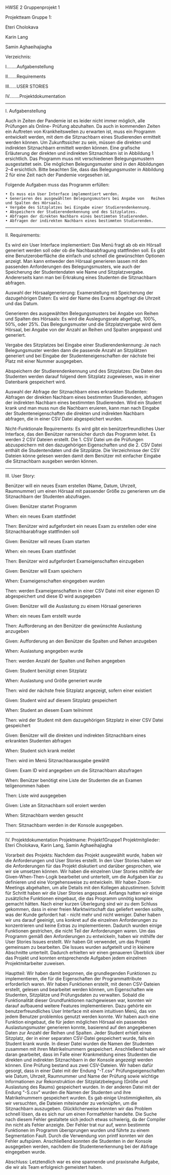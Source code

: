 HWSE 2
Gruppenprojekt 1

Projektteam Gruppe 1:

Eteri Cholokava

Karin Lang

Samin Aghaeihajiagha


Verzeichnis:

I........Aufgabenstellung

II.......Requirements

III......USER STORIES

IV........Projektdokumentation

**************************************************************************************************************************************************************************************************************

I. Aufgabenstellung 

Auch in Zeiten der Pandemie ist es leider nicht immer möglich, alle Prüfungen als Online- 
Prüfung abzuhalten. Da auch in kommenden Zeiten ein Auftreten von Krankheitswellen zu erwarten 
ist, muss ein Programm entwickelt werden, mit dem die Sitznachbarn eines Studierenden 
ermittelt werden können. Um Zukunftssicher zu sein, müssen die direkten und indirekten 
Sitznachbarn ermittelt werden können. Eine grafische Erläuterung der direkten und indirekten 
Sitznachbarn ist in Abbildung 1 ersichtlich. Das Programm muss mit verschiedenen Belegungsmustern 
ausgestattet sein. Die möglichen Belegungsmuster sind in den Abbildungen 2–4 
ersichtlich. Bitte beachten Sie, dass das Belegungsmuster in Abbildung 2 für eine Zeit nach der 
Pandemie vorgesehen ist. 

Folgende Aufgaben muss das Programm erfüllen: 

    • Es muss ein User Interface implementiert werden. 
    • Generieren des ausgewählten Belegungsmusters bei Angabe von   Reihen und Spalten des Hörsaals. 
    • Vergabe des Sitzplatzes bei Eingabe einer Studierendenkennung. 
    • Abspeichern der Studierendenkennung und des Sitzplatzes. 
    • Abfragen der direkten Nachbarn eines bestimmten Studierenden. 
    • Abfragen der indirekten Nachbarn eines bestimmten Studierenden. 
    
**************************************************************************************************************************************************************************************************************

II. Requirements:

Es wird ein User Interface implementiert:
    Das Menü fragt ab ob ein Hörsall generiert werden soll oder ob die Nachbarabfragung stattfinden soll.
    Es gibt eine Benutzeroberfläche die einfach und schnell die gewünschten Optionen anzeigt. 
    Man kann entweder den Hörsaal generieren lassen mit den passenden Anforderungen des Belegungsmusters, wie auch 
    der Speicherung der Studentendaten wie Name und Sitzplatzvergabe. Andererseits kann man bei Erkrakung eines Studenten die Sitznachbarn abfragen.

Auswahl der Hörsaalgenerierung:
    Examerstellung mit Speicherung der dazugehörigen Daten:
    Es wird der Name des Exams abgefragt die Uhrzeit und das Datum.
    
Generieren des ausgewählten Belegungsmusters bei Angabe von Reihen und Spalten des Hörsaals: 
    Es wird die Auslegungsrate abgefragt, 100%, 50%, oder 25%.
    Das Belegungsmuster und die Sitzplatzvergabe wird dem Hörsaal, bei Angabe von der Anzahl an Reihen und Spalten angepasst und generiert.

Vergabe des Sitzplatzes bei Eingabe einer Studierendenkennung: 
   Je nach Belegungsmuster werden dann die passende Anzahl an Sitzplätzen generiert und bei Eingabe der Studenteneigenschaften der nächste frei Platz mit einer Nummer ausgegeben.

Abspeichern der Studierendenkennung und des Sitzplatzes: 
   Die Daten des Studenten werden darauf folgend dem Sitzplatz zugewiesen, was in einer Datenbank gespeichert wird.

Auswahl der Abfrage der Sitznachbarn eines erkrankten Studenten:
   Abfragen der direkten Nachbarn eines bestimmten Studierenden, abfragen der indirekten Nachbarn eines bestimmten Studierenden. 
   Wird ein Student krank und man muss nun die Nachbarn eruieren, kann man nach Eingabe der Studenteneigenschaften die direkten und indirekten Nachbarn abfragen, 
   die in einer CSV Datei abgespeichert wurden.

Nicht-Funktionale Requirements:
    Es wird gibt ein benützerfreundliches User Interface, das den Benützer narrensicher durch das Programm leitet.
    Es werden 2 CSV Dateien erstellt. Die 1. CSV Datei um die Prüfungen abzuspeichern mit den dazugehörigen Eigenschaften und die 2. CSV        Datei enthält die Studentendaten und die Sitzplätze.
    Die Verzeichnisse der CSV Dateien könne gelesen werden damit dem Benützer mit einfacher Eingabe die Sitznachbarn ausgeben werden können.

**************************************************************************************************************************************************************************************************************

III. User Story:

Benützer will ein neues Exam erstellen (Name, Datum, Uhrzeit, Raumnummer) um einen Hörsaal mit passender Größe zu generieren um die Sitznachbarn der Studenten abzufragen.


Given: Benützer startet Programm

When:  ein neues Exam stattfindet

Then:  Benützer wird aufgefordert ein neues Exam zu erstellen oder eine Sitznachbarabfrage stattfinden soll


Given: Benützer will neues Exam starten

When:  ein neues Exam stattfindet

Then:  Benützer wird aufgefordert Exameigenschaften einzugeben


Given: Benützer will Exam speichern

When:  Exameigenschaften eingegeben wurden

Then:  werden Exameigenschaften in einer CSV Datei mit einer eigenen ID abgespeichert und diese ID wird ausgegeben


Given: Benützer will die Auslastung zu einem Hörsaal generieren

When:  ein neues Eam erstellt wurde

Then:  Aufforderung an den Benützer die gewünschte Auslastung anzugeben


Given: Aufforderung an den Benützer die Spalten und Rehen anzugeben

When:  Auslastung angegeben wurde

Then:  werden Anzahl der Spalten und Reihen angegeben


Given: Student benütigt einen Sitzplatz

When:  Auslastung und Größe generiert wurde

Then:  wird der nächste freie Sitzplatz angezeigt, sofern einer existiert


Given: Student wird auf diesem Sitzplatz gespeichert

When:  Student an diesem Exam teilnimmt

Then:  wird der Student mit dem dazugehörigen Sitzplatz in einer CSV Datei gespeichert


Given: Benützer will die direkten und indirekten Sitznachbarn eines erkrankten Studenten abfragen

When:  Student sich krank meldet

Then:  wird im Menü Sitznachbarausgabe gewählt


Given: Exam ID wird angegeben um die Sitznachbarn abzufragen

When:  Benützer benötigt eine Liste der Studenten die an Examen teilgenommen haben

Then:  Liste wird ausgegeben


Given: Liste an Sitznachbarn soll eroiert werden

When:  Sitznachbarn werden gesucht

Then:  Sitznachbarn werden in der Konsole ausgegeben.


**************************************************************************************************************************************************************************************************************

IV. Projektdokumentation
Projektname: Projekt1Gruppe1
Projektmitglieder: Eteri Cholokava, Karin Lang, Samin Aghaeihajiagha

Vorarbeit des Projekts:
Nachdem das Projekt ausgewählt wurde, haben wir die Anforderungen und User Stories erstellt. In den User Stories haben wir die Anforderungen für das Projekt diskutiert und darüber gesprochen, wie wir sie umsetzen können. Wir haben die einzelnen User Stories mithilfe der Given-When-Then-Logik bearbeitet und unterteilt, um die Aufgaben klar zu definieren und eine Vorgehensweise zu entwickeln.
Wir haben Zoom-Meetings abgehalten, um alle Details mit den Kollegen abzustimmen. Schritt für Schritt haben wir die User Stories angepasst. Anfangs hatten wir einige zusätzliche Funktionen eingebaut, die das Programm unnötig komplex gemacht hätten. Nach einer kurzen Überlegung sind wir zu dem Schluss gekommen, dass in einer freien Marktwirtschaft das geliefert werden sollte, was der Kunde gefordert hat - nicht mehr und nicht weniger. Daher haben wir uns darauf geeinigt, uns konkret auf die einzelnen Anforderungen zu konzentrieren und keine Extras zu implementieren. Dadurch wurden einige Funktionen gestrichen, die nicht Teil der Anforderungen waren.
Um das Programm gemäß den Anforderungen zu entwickeln, haben wir mithilfe der User Stories Issues erstellt. Wir haben Git verwendet, um das Projekt gemeinsam zu bearbeiten. Die Issues wurden aufgeteilt und in kleinere Abschnitte unterteilt. Dadurch erhielten wir einen genaueren Überblick über das Projekt und konnten entsprechende Aufgaben jedem einzelnen Projektmitarbeiter zuweisen.

Hauptteil:
Wir haben damit begonnen, die grundlegenden Funktionen zu implementieren, die für die Eigenschaften der Programmattribute erforderlich waren. Wir haben Funktionen erstellt, mit denen CSV-Dateien erstellt, gelesen und bearbeitet werden können, um Eigenschaften wie Studenten, Sitzplätze und Prüfungsdaten zu verwalten. Sobald die Funktionalität dieser Grundfunktionen nachgewiesen war, konnten wir darauf aufbauend weitere Features implementieren. Dazu gehörte ein benutzerfreundliches User Interface mit einem intuitiven Menü, das von jedem Benutzer problemlos genutzt werden konnte. Wir haben auch eine Funktion eingebaut, die für jeden möglichen Hörsaal ein passendes Auslastungsmuster generieren konnte, basierend auf den angegebenen Daten zur Anzahl der Reihen und Spalten. Jeder Student erhielt einen Sitzplatz, der in einer separaten CSV-Datei gespeichert wurde, falls ein Student krank wurde. In dieser Datei wurden die Namen der Studenten zusammen mit ihren Matrikelnummern gespeichert. Anschließend haben wir daran gearbeitet, dass im Falle einer Krankmeldung eines Studenten die direkten und indirekten Sitznachbarn in der Konsole angezeigt werden können. Eine Prüfung bestand aus zwei CSV-Dateien. Wir haben dafür gesorgt, dass in einer Datei mit der Endung "-T.csv" Prüfungseigenschaften wie Datum, Uhrzeit, Raumnummer und Name der Prüfung sowie wichtige Informationen zur Rekonstruktion der Sitzplatzbelegung (Größe und Auslastung des Raums) gespeichert wurden. In der anderen Datei mit der Endung "-S.csv" wurden die Namen der Studenten und ihre Matrikelnummern gespeichert wurden. Es gab einige Unstimmigkeiten, als wir versuchten, die Dateien miteinander zu verknüpfen, um die Sitznachbarn auszugeben. Glücklicherweise konnten wir das Problem schnell lösen, da es sich nur um einen Formatfehler handelte. Die Suche nach diesem Fehler gestaltete sich jedoch etwas schwierig, da der Compiler ihn nicht als Fehler anzeigte. Der Fehler trat nur auf, wenn bestimmte Funktionen im Programm übersprungen wurden und führte zu einem Segmentation Fault. Durch die Verwendung von printf konnten wir den Fehler aufspüren. Anschließend konnten die Studenten in der Konsole ausgegeben werden, nachdem die Studentenerkennung bei der Abfrage eingegeben wurde.

Abschluss:
Letztendlich war es eine spannende und praxisnahe Aufgabe, die wir als Team erfolgreich gemeistert haben.


